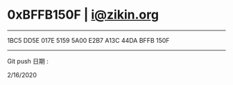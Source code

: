 # 0xBFFB150F | i@zikin.org

---

1BC5 DD5E 017E 5159 5A00  E2B7 A13C 44DA BFFB 150F

---

Git push 日期 : 

2/16/2020
